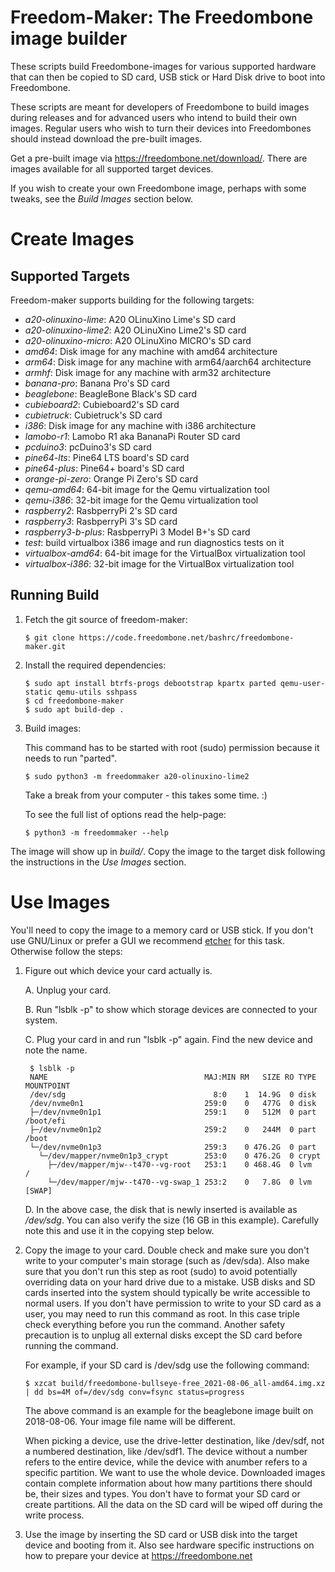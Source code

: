 # Freedom-Maker: The Freedombone image builder

These scripts build Freedombone-images for various supported hardware
that can then be copied to SD card, USB stick or Hard Disk drive to
boot into Freedombone.

These scripts are meant for developers of Freedombone to build images
during releases and for advanced users who intend to build their own
images. Regular users who wish to turn their devices into
Freedombones should instead download the pre-built images.

Get a pre-built image via https://freedombone.net/download/.  There
are images available for all supported target devices.

If you wish to create your own Freedombone image, perhaps with some
tweaks, see the *Build Images* section below.

# Create Images

## Supported Targets

Freedom-maker supports building for the following targets:


- *a20-olinuxino-lime*: A20 OLinuXino Lime's SD card
- *a20-olinuxino-lime2*: A20 OLinuXino Lime2's SD card
- *a20-olinuxino-micro*: A20 OLinuXino MICRO's SD card
- *amd64*: Disk image for any machine with amd64 architecture
- *arm64*: Disk image for any machine with arm64/aarch64 architecture
- *armhf*: Disk image for any machine with arm32 architecture
- *banana-pro*: Banana Pro's SD card
- *beaglebone*: BeagleBone Black's SD card
- *cubieboard2*: Cubieboard2's SD card
- *cubietruck*: Cubietruck's SD card
- *i386*: Disk image for any machine with i386 architecture
- *lamobo-r1*: Lamobo R1 aka BananaPi Router SD card
- *pcduino3*: pcDuino3's SD card
- *pine64-lts*: Pine64 LTS board's SD card
- *pine64-plus*: Pine64+ board's SD card
- *orange-pi-zero*: Orange Pi Zero's SD card
- *qemu-amd64*: 64-bit image for the Qemu virtualization tool
- *qemu-i386*: 32-bit image for the Qemu virtualization tool
- *raspberry2*: RasbperryPi 2's SD card
- *raspberry3*: RasbperryPi 3's SD card
- *raspberry3-b-plus*: RasbperryPi 3 Model B+'s SD card
- *test*: build virtualbox i386 image and run diagnostics tests on it
- *virtualbox-amd64*: 64-bit image for the VirtualBox virtualization tool
- *virtualbox-i386*: 32-bit image for the VirtualBox virtualization tool

## Running Build

1. Fetch the git source of freedom-maker:
    ```
    $ git clone https://code.freedombone.net/bashrc/freedombone-maker.git
    ```

2. Install the required dependencies:
    ```shell
    $ sudo apt install btrfs-progs debootstrap kpartx parted qemu-user-static qemu-utils sshpass
    $ cd freedombone-maker
    $ sudo apt build-dep .
    ```

3. Build images:

    This command has to be started with root (sudo) permission because it needs
    to run "parted".

    ```
    $ sudo python3 -m freedommaker a20-olinuxino-lime2
    ```
    Take a break from your computer - this takes some time. :)
    
    To see the full list of options read the help-page:
    ```
    $ python3 -m freedommaker --help
    ```

The image will show up in *build/*. Copy the image to the
target disk following the instructions in the *Use Images* section.

# Use Images

You'll need to copy the image to a memory card or USB stick. If you don't
use GNU/Linux or prefer a GUI we recommend [etcher](https://etcher.io/)
for this task. Otherwise follow the steps:

1. Figure out which device your card actually is.

    A. Unplug your card.

    B. Run "lsblk -p" to show which storage devices are connected to your system.

    C. Plug your card in and run "lsblk -p" again. Find the new device and note
    the name.
    
        $ lsblk -p
        NAME                                   MAJ:MIN RM   SIZE RO TYPE  MOUNTPOINT
        /dev/sdg                                 8:0    1  14.9G  0 disk  
        /dev/nvme0n1                           259:0    0   477G  0 disk  
        ├─/dev/nvme0n1p1                       259:1    0   512M  0 part  /boot/efi
        ├─/dev/nvme0n1p2                       259:2    0   244M  0 part  /boot
        └─/dev/nvme0n1p3                       259:3    0 476.2G  0 part  
          └─/dev/mapper/nvme0n1p3_crypt        253:0    0 476.2G  0 crypt 
            ├─/dev/mapper/mjw--t470--vg-root   253:1    0 468.4G  0 lvm   /
            └─/dev/mapper/mjw--t470--vg-swap_1 253:2    0   7.8G  0 lvm   [SWAP]

    D. In the above case, the disk that is newly inserted is available
       as */dev/sdg*. You can also verify the size (16 GB in this example).
       Carefully note this and use it in the copying step below.

2. Copy the image to your card.  Double check and make sure you don't
   write to your computer's main storage (such as /dev/sda).  Also
   make sure that you don't run this step as root (sudo) to avoid potentially
   overriding data on your hard drive due to a mistake. USB disks and SD
   cards inserted into the system should typically be write accessible
   to normal users. If you don't have permission to write to your SD
   card as a user, you may need to run this command as root. In this
   case triple check everything before you run the command. Another
   safety precaution is to unplug all external disks except the SD
   card before running the command.

   For example, if your SD card is /dev/sdg use the following command:
    ```
    $ xzcat build/freedombone-bullseye-free_2021-08-06_all-amd64.img.xz | dd bs=4M of=/dev/sdg conv=fsync status=progress
    ```

   The above command is an example for the beaglebone image built on
   2018-08-06. Your image file name will be different.

   When picking a device, use the drive-letter destination, like
   /dev/sdf, not a numbered destination, like /dev/sdf1.  The device
   without a number refers to the entire device, while the device with
   anumber refers to a specific partition.  We want to use the whole
   device.  Downloaded images contain complete information about how
   many partitions there should be, their sizes and types. You don't
   have to format your SD card or create partitions. All the data on
   the SD card will be wiped off during the write process.

3. Use the image by inserting the SD card or USB disk into the target
   device and booting from it.  Also see hardware specific
   instructions on how to prepare your device at
   https://freedombone.net
